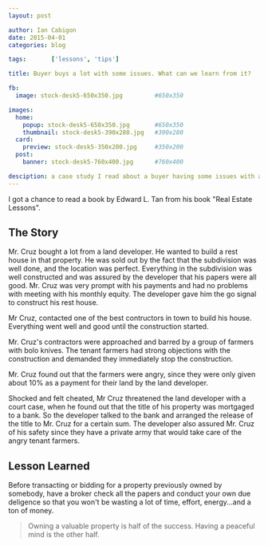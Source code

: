 ```yaml
---
layout: post

author: Ian Cabigon
date: 2015-04-01
categories: blog

tags:		['lessons', 'tips']

title: Buyer buys a lot with some issues. What can we learn from it?

fb:
  image: stock-desk5-650x350.jpg         #650x350

images:
  home:
    popup: stock-desk5-650x350.jpg       #650x350
    thumbnail: stock-desk5-390x280.jpg   #390x280
  card:
    preview: stock-desk5-350x200.jpg     #350x200
  post:
    banner: stock-desk5-760x400.jpg      #760x400

desciption: a case study I read about a buyer having some issues with a lot he bought from a developer. 
---
```


I got a chance to read a book by Edward L. Tan from his book "Real Estate Lessons". 

## The Story

Mr. Cruz bought a lot from a land developer. He wanted to build a rest house in that property. He was sold out by the fact that the subdivision was well done, and the location was perfect. Everything in the subdivision was well constructed and was assured by the developer that his papers were all good. Mr. Cruz was very prompt with his payments and had no problems with meeting with his monthly equity. The developer gave him the go signal to construct his rest house. 

Mr Cruz, contacted one of the best contructors in town to build his house. Everything went well and good until the construction started.

Mr. Cruz's contractors were approached and barred by a group of farmers with bolo knives. The tenant farmers had strong objections with the construction and demanded they immediately stop the construction.

Mr. Cruz found out that the farmers were angry, since they were only given about 10% as a payment for their land by the land developer. 

Shocked and felt cheated, Mr Cruz threatened the land developer with a court case, when he found out that the title of his property was mortgaged to a bank. So the developer talked to the bank and arranged the release of the title to Mr. Cruz for a certain sum. The developer also assured Mr. Cruz of his safety since they have a private army that would take care of the angry tenant farmers.

## Lesson Learned

Before transacting or bidding for a property previously owned by somebody, have a broker check all the papers and conduct your own due deligence so that you won't be wasting a lot of time, effort, energy...and a ton of money.

> Owning a valuable property is half of the success. Having a peaceful mind is the other half.
